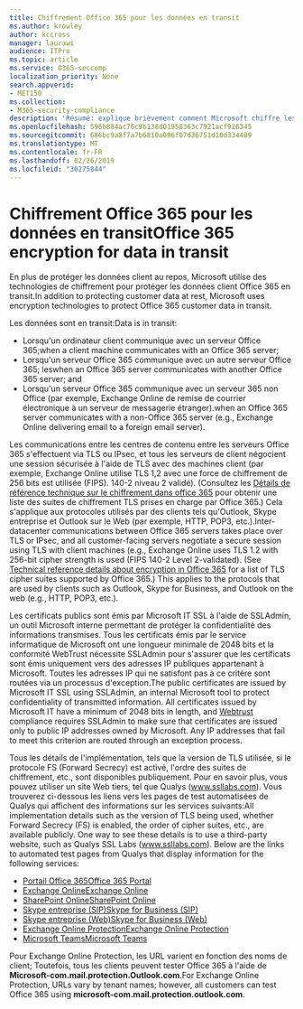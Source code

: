 ```yaml
---
title: Chiffrement Office 365 pour les données en transit
ms.author: krowley
author: kccross
manager: laurawi
audience: ITPro
ms.topic: article
ms.service: O365-seccomp
localization_priority: None
search.appverid:
- MET150
ms.collection:
- M365-security-compliance
description: 'Résumé: explique brièvement comment Microsoft chiffre les données en transit.'
ms.openlocfilehash: 596b884ac76c9b138d01958363c7921acf926345
ms.sourcegitcommit: 686bc9a8f7a7b6810a096f07d36751d10d334409
ms.translationtype: MT
ms.contentlocale: fr-FR
ms.lasthandoff: 02/26/2019
ms.locfileid: "30275844"
---
```

# <a name="office-365-encryption-for-data-in-transit"></a><span data-ttu-id="63132-103">Chiffrement Office 365 pour les données en transit</span><span class="sxs-lookup"><span data-stu-id="63132-103">Office 365 encryption for data in transit</span></span>

<span data-ttu-id="63132-104">En plus de protéger les données client au repos, Microsoft utilise des technologies de chiffrement pour protéger les données client Office 365 en transit.</span><span class="sxs-lookup"><span data-stu-id="63132-104">In addition to protecting customer data at rest, Microsoft uses encryption technologies to protect Office 365 customer data in transit.</span></span> 

<span data-ttu-id="63132-105">Les données sont en transit:</span><span class="sxs-lookup"><span data-stu-id="63132-105">Data is in transit:</span></span>
- <span data-ttu-id="63132-106">Lorsqu'un ordinateur client communique avec un serveur Office 365;</span><span class="sxs-lookup"><span data-stu-id="63132-106">when a client machine communicates with an Office 365 server;</span></span>
- <span data-ttu-id="63132-107">Lorsqu'un serveur Office 365 communique avec un autre serveur Office 365; les</span><span class="sxs-lookup"><span data-stu-id="63132-107">when an Office 365 server communicates with another Office 365 server; and</span></span>
- <span data-ttu-id="63132-108">Lorsqu'un serveur Office 365 communique avec un serveur 365 non Office (par exemple, Exchange Online de remise de courrier électronique à un serveur de messagerie étranger).</span><span class="sxs-lookup"><span data-stu-id="63132-108">when an Office 365 server communicates with a non-Office 365 server (e.g., Exchange Online delivering email to a foreign email server).</span></span>

<span data-ttu-id="63132-p101">Les communications entre les centres de contenu entre les serveurs Office 365 s'effectuent via TLS ou IPsec, et tous les serveurs de client négocient une session sécurisée à l'aide de TLS avec des machines client (par exemple, Exchange Online utilise TLS 1,2 avec une force de chiffrement de 256 bits est utilisée (FIPS). 140-2 niveau 2 validé). (Consultez les [Détails de référence technique sur le chiffrement dans office 365](https://support.office.com/article/Technical-reference-details-about-encryption-in-Office-365-862CBE93-4268-4EF9-BA79-277545ECF221) pour obtenir une liste des suites de chiffrement TLS prises en charge par Office 365.) Cela s'applique aux protocoles utilisés par des clients tels qu'Outlook, Skype entreprise et Outlook sur le Web (par exemple, HTTP, POP3, etc.).</span><span class="sxs-lookup"><span data-stu-id="63132-p101">Inter-datacenter communications between Office 365 servers takes place over TLS or IPsec, and all customer-facing servers negotiate a secure session using TLS with client machines (e.g., Exchange Online uses TLS 1.2 with 256-bit cipher strength is used (FIPS 140-2 Level 2-validated). (See [Technical reference details about encryption in Office 365](https://support.office.com/article/Technical-reference-details-about-encryption-in-Office-365-862CBE93-4268-4EF9-BA79-277545ECF221) for a list of TLS cipher suites supported by Office 365.) This applies to the protocols that are used by clients such as Outlook, Skype for Business, and Outlook on the web (e.g., HTTP, POP3, etc.).</span></span>

<span data-ttu-id="63132-p102">Les certificats publics sont émis par Microsoft IT SSL à l'aide de SSLAdmin, un outil Microsoft interne permettant de protéger la confidentialité des informations transmises. Tous les certificats émis par le service informatique de Microsoft ont une longueur minimale de 2048 [](http://www.webtrust.org/homepage-documents/item70372.pdf) bits et la conformité WebTrust nécessite SSLAdmin pour s'assurer que les certificats sont émis uniquement vers des adresses IP publiques appartenant à Microsoft. Toutes les adresses IP qui ne satisfont pas à ce critère sont routées via un processus d'exception.</span><span class="sxs-lookup"><span data-stu-id="63132-p102">The public certificates are issued by Microsoft IT SSL using SSLAdmin, an internal Microsoft tool to protect confidentiality of transmitted information. All certificates issued by Microsoft IT have a minimum of 2048 bits in length, and [Webtrust](http://www.webtrust.org/homepage-documents/item70372.pdf) compliance requires SSLAdmin to make sure that certificates are issued only to public IP addresses owned by Microsoft. Any IP addresses that fail to meet this criterion are routed through an exception process.</span></span>

<span data-ttu-id="63132-p103">Tous les détails de l'implémentation, tels que la version de TLS utilisée, si le protocole FS (Forward Secrecy) est activé, l'ordre des suites de chiffrement, etc., sont disponibles publiquement. Pour en savoir plus, vous pouvez utiliser un site Web tiers, tel que Qualys (www.ssllabs.com). Vous trouverez ci-dessous les liens vers les pages de test automatisées de Qualys qui affichent des informations sur les services suivants:</span><span class="sxs-lookup"><span data-stu-id="63132-p103">All implementation details such as the version of TLS being used, whether Forward Secrecy (FS) is enabled, the order of cipher suites, etc., are available publicly. One way to see these details is to use a third-party website, such as Qualys SSL Labs (www.ssllabs.com). Below are the links to automated test pages from Qualys that display information for the following services:</span></span>
- [<span data-ttu-id="63132-117">Portail Office 365</span><span class="sxs-lookup"><span data-stu-id="63132-117">Office 365 Portal</span></span>](https://www.ssllabs.com/ssltest/analyze.html?d=portal.office.com&hideResults=on)
- [<span data-ttu-id="63132-118">Exchange Online</span><span class="sxs-lookup"><span data-stu-id="63132-118">Exchange Online</span></span>](https://www.ssllabs.com/ssltest/analyze.html?d=outlook.office365.com&hideResults=on)
- [<span data-ttu-id="63132-119">SharePoint Online</span><span class="sxs-lookup"><span data-stu-id="63132-119">SharePoint Online</span></span>](https://www.ssllabs.com/ssltest/analyze.html?d=microsoft-my.sharepoint.com&hideResults=on)
- [<span data-ttu-id="63132-120">Skype entreprise (SIP)</span><span class="sxs-lookup"><span data-stu-id="63132-120">Skype for Business (SIP)</span></span>](https://www.ssllabs.com/ssltest/analyze.html?d=sipdir.online.lync.com)
- [<span data-ttu-id="63132-121">Skype entreprise (Web)</span><span class="sxs-lookup"><span data-stu-id="63132-121">Skype for Business (Web)</span></span>](https://www.ssllabs.com/ssltest/analyze.html?d=webdir.online.lync.com&hideResults=on)
- [<span data-ttu-id="63132-122">Exchange Online Protection</span><span class="sxs-lookup"><span data-stu-id="63132-122">Exchange Online Protection</span></span>](https://ssl-tools.net/mailservers/microsoft-com.mail.protection.outlook.com)
- [<span data-ttu-id="63132-123">Microsoft Teams</span><span class="sxs-lookup"><span data-stu-id="63132-123">Microsoft Teams</span></span>](https://www.ssllabs.com/ssltest/analyze.html?d=teams.microsoft.com&latest)

<span data-ttu-id="63132-124">Pour Exchange Online Protection, les URL varient en fonction des noms de client; Toutefois, tous les clients peuvent tester Office 365 à l'aide de **Microsoft-com.mail.protection.Outlook.com**.</span><span class="sxs-lookup"><span data-stu-id="63132-124">For Exchange Online Protection, URLs vary by tenant names; however, all customers can test Office 365 using **microsoft-com.mail.protection.outlook.com**.</span></span>
